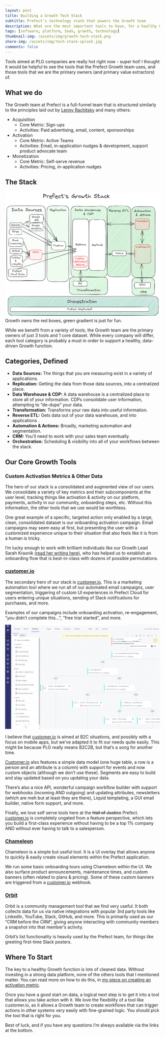 ```yaml
---
layout: post
title: Building a Growth Tech Stack
subtitle: Prefect's technology stack that powers the Growth team
description: What are the most important tools to have, for a healthy Growth function?
tags: [software, platform, SaaS, growth, technology]
thumbnail-img: /assets/img/growth-tech-stack.png
share-img: /assets/img/tech-stack-splash.jpg
comments: false
---
```

Tools aimed at PLG companies are really hot right now - super hot! I thought it would be helpful to see the tools that the Prefect Growth team uses, and those tools that we are the primary owners (and primary value extractors) of.

## What we do

The Growth team at Prefect is a full-funnel team that is structured similarly to the principles laid out by [Lenny Rachitsky](https://www.lennysnewsletter.com/) and many others:

- Acquisition
    - Core Metric: Sign-ups
    - Activities: Paid advertising, email, content, sponsorships
- Activation
    - Core Metric: Active Teams
    - Activities: Email, in-application nudges & development, support product advocate team
- Monetization
    - Core Metric: Self-serve revenue
    - Activities: Pricing, in-application nudges

## The Stack

![Prefect's Growth Tech Stack](/assets/img/growth-tech-stack.png)
Growth owns the red boxes, green gradient is just for fun.

While we benefit from a variety of tools, the Growth team are the primary owners of just 3 tools and 1 core dataset. While every company will differ, each tool category is probably a must in order to support a healthy, data-driven Growth function.

## Categories, Defined

- **Data Sources:** The things that you are measuring exist in a variety of applications.
- **Replication:** Getting the data from those data sources, into a centralized place.
- **Data Warehouse & CDP:** A data warehouse is a centralized place to store all of your information. CDPs consolidate user information, attempting to “de-dupe” your data.
- **Transformation:** Transforms your raw data into useful information.
- **Reverse ETL:** Gets data out of your data warehouse, and into applications .
- **Automation & Actions:** Broadly, marketing automation and segmentation.
- **CRM:** You’ll need to work with your sales team eventually.
- **Orchestration:** Scheduling & visibility into all of your workflows between the stack.

## Our Core Growth Tools

### Custom Activation Metrics & Other Data

The hero of our stack is a consolidated and augmented view of our users. We consolidate a variety of key metrics and their subcomponents at the user level, tracking things like activation & activity on our platform, payments, activity in our community, onboarding steps, etc. Without this information, the other tools that we use would be worthless.

One great example of a specific, targeted action only enabled by a large, clean, consolidated dataset is our onboarding activation campaign. Email campaigns may seem easy at first, but presenting the user with a customized experience unique to their situation that also feels like it is from a human is tricky.

I’m lucky enough to work with brilliant individuals like our Growth Lead Sarah Krasnik [(read her writing here)](https://substack.com/@sarahkrasnik), who has helped us to establish an onboarding flow that is best-in-class with dozens of possible permutations.

### [customer.io](https://customer.io/)

The secondary hero of our stack is [customer.io](http://customer.io). This is a marketing automation tool where we run all of our automated email campaigns, user segmentation, triggering of custom UI experiences in Prefect Cloud for users entering unique situations, sending of Slack notifications for purchases, and more.

Examples of our campaigns include onboarding activation, re-engagement, “you didn’t complete this…”, “free trial started”, and more.

![Prefect's Growth Tech Stack](/assets/img/onboarding-workflow.png)

I believe that [customer.io](http://customer.io) is aimed at B2C situations, and possibly with a focus on mobile apps, but we’ve adapted it to fit our needs quite easily. This might be because PLG really means B2C2B, but that’s a song for another time.

[Customer.io](http://Customer.io) also features a simple data model (one huge table, a row is a person and an attribute is a column) with support for events and now custom objects (although we don’t use these). Segments are easy to build and stay updated based on you updating your data.

There’s also a nice API, wonderful campaign workflow builder with support for webhooks (incoming AND outgoing) and updating attributes, newsletters (which are meh but at least they are there), Liquid templating, a GUI email builder, native form support, and more.

Finally, we love self serve tools here at the ~~Hall of Justice~~ Prefect. [customer.io](http://customer.io) is completely ungated from a feature perspective, which lets you build a first-class experience without having to be a top 1% company AND without ever having to talk to a salesperson.

### [Chameleon](https://www.chameleon.io/)

Chameleon is a simple but useful tool. It is a UI overlay that allows anyone to quickly & easily create visual elements within the Prefect application.

We run some basic onboarding tours using Chameleon within the UI. We also surface product announcements, maintenance times, and custom banners (often related to plans & pricing). Some of these custom banners are triggered from a [customer.io](http://customer.io) webhook.

### [Orbit](https://orbit.love/)

Orbit is a community management tool that we find very useful. It both collects data for us via native integrations with popular 3rd party tools like LinkedIn, YouTube, Slack, GitHub, and more. This is primarily used as our “CRM before the CRM”, giving anyone interacting with community members a snapshot into that member’s activity.

Orbit’s list functionality is heavily used by the Prefect team, for things like greeting first-time Slack posters.

## Where To Start

The key to a healthy Growth function is lots of cleaned data. Without investing in a strong data platform, none of the others tools that I mentioned matter. You can read more on how to do this, in [my piece on creating an activation metric](https://chrisreuter.me/2023-03-14-activation-metric/).

Once you have a good start on data, a logical next step is to get it into a tool that allows you take action with it. We love the flexibility of a tool like customer.io, as it allows a Growth team to create workflows that can trigger actions in other systems very easily with fine-grained logic. You should pick the tool that is right for you.

Best of luck, and if you have any questions I’m always available via the links at the bottom.
